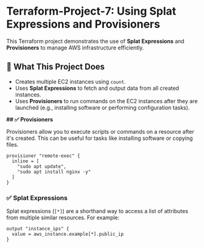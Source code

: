
# Terraform-Project-7: Using Splat Expressions and Provisioners

This Terraform project demonstrates the use of **Splat Expressions** and **Provisioners** to manage AWS infrastructure efficiently.

## 🔹 What This Project Does

- Creates multiple EC2 instances using `count`.
- Uses **Splat Expressions** to fetch and output data from all created instances.
- Uses **Provisioners** to run commands on the EC2 instances after they are launched (e.g., installing software or performing configuration tasks).

**## ✅ Provisioners**

Provisioners allow you to execute scripts or commands on a resource after it's created. This can be useful for tasks like installing software or copying files.

```hcl
provisioner "remote-exec" {
  inline = [
    "sudo apt update",
    "sudo apt install nginx -y"
  ]
}
```


### ✅ Splat Expressions

Splat expressions (`[*]`) are a shorthand way to access a list of attributes from multiple similar resources. For example:

```hcl
output "instance_ips" {
  value = aws_instance.example[*].public_ip
}
```


